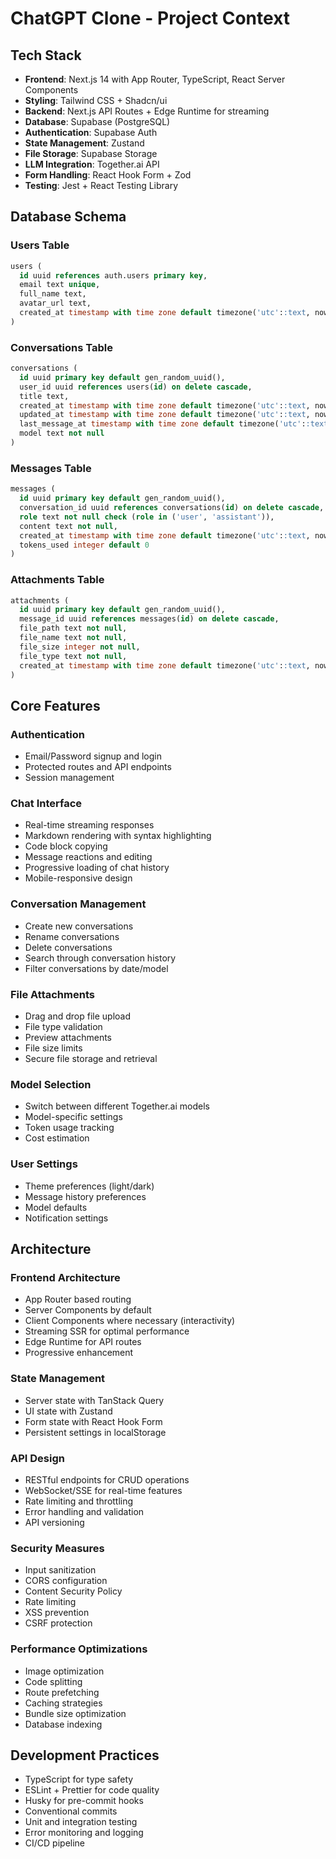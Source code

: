 # ChatGPT Clone - Project Context

## Tech Stack

- **Frontend**: Next.js 14 with App Router, TypeScript, React Server Components
- **Styling**: Tailwind CSS + Shadcn/ui
- **Backend**: Next.js API Routes + Edge Runtime for streaming
- **Database**: Supabase (PostgreSQL)
- **Authentication**: Supabase Auth
- **State Management**: Zustand
- **File Storage**: Supabase Storage
- **LLM Integration**: Together.ai API
- **Form Handling**: React Hook Form + Zod
- **Testing**: Jest + React Testing Library

## Database Schema

### Users Table

```sql
users (
  id uuid references auth.users primary key,
  email text unique,
  full_name text,
  avatar_url text,
  created_at timestamp with time zone default timezone('utc'::text, now()) not null
)
```

### Conversations Table

```sql
conversations (
  id uuid primary key default gen_random_uuid(),
  user_id uuid references users(id) on delete cascade,
  title text,
  created_at timestamp with time zone default timezone('utc'::text, now()) not null,
  updated_at timestamp with time zone default timezone('utc'::text, now()) not null,
  last_message_at timestamp with time zone default timezone('utc'::text, now()) not null,
  model text not null
)
```

### Messages Table

```sql
messages (
  id uuid primary key default gen_random_uuid(),
  conversation_id uuid references conversations(id) on delete cascade,
  role text not null check (role in ('user', 'assistant')),
  content text not null,
  created_at timestamp with time zone default timezone('utc'::text, now()) not null,
  tokens_used integer default 0
)
```

### Attachments Table

```sql
attachments (
  id uuid primary key default gen_random_uuid(),
  message_id uuid references messages(id) on delete cascade,
  file_path text not null,
  file_name text not null,
  file_size integer not null,
  file_type text not null,
  created_at timestamp with time zone default timezone('utc'::text, now()) not null
)
```

## Core Features

### Authentication

- Email/Password signup and login
- Protected routes and API endpoints
- Session management

### Chat Interface

- Real-time streaming responses
- Markdown rendering with syntax highlighting
- Code block copying
- Message reactions and editing
- Progressive loading of chat history
- Mobile-responsive design

### Conversation Management

- Create new conversations
- Rename conversations
- Delete conversations
- Search through conversation history
- Filter conversations by date/model

### File Attachments

- Drag and drop file upload
- File type validation
- Preview attachments
- File size limits
- Secure file storage and retrieval

### Model Selection

- Switch between different Together.ai models
- Model-specific settings
- Token usage tracking
- Cost estimation

### User Settings

- Theme preferences (light/dark)
- Message history preferences
- Model defaults
- Notification settings

## Architecture

### Frontend Architecture

- App Router based routing
- Server Components by default
- Client Components where necessary (interactivity)
- Streaming SSR for optimal performance
- Edge Runtime for API routes
- Progressive enhancement

### State Management

- Server state with TanStack Query
- UI state with Zustand
- Form state with React Hook Form
- Persistent settings in localStorage

### API Design

- RESTful endpoints for CRUD operations
- WebSocket/SSE for real-time features
- Rate limiting and throttling
- Error handling and validation
- API versioning

### Security Measures

- Input sanitization
- CORS configuration
- Content Security Policy
- Rate limiting
- XSS prevention
- CSRF protection

### Performance Optimizations

- Image optimization
- Code splitting
- Route prefetching
- Caching strategies
- Bundle size optimization
- Database indexing

## Development Practices

- TypeScript for type safety
- ESLint + Prettier for code quality
- Husky for pre-commit hooks
- Conventional commits
- Unit and integration testing
- Error monitoring and logging
- CI/CD pipeline
